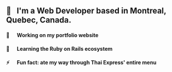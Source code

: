 ##   👋 &nbsp;                         I'm a Web Developer based in Montreal, Quebec, Canada.

#### 🔭 &nbsp;&nbsp;&nbsp;&nbsp;       Working on my portfolio website

#### 🌱 &nbsp;&nbsp;&nbsp;&nbsp;       Learning the Ruby on Rails ecosystem

#### ⚡ &nbsp;&nbsp;&nbsp;&nbsp;       Fun fact: ate my way through Thai Express' entire menu
